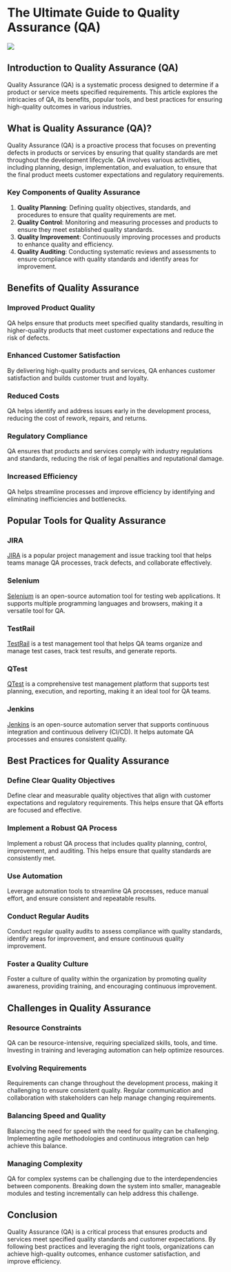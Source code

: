 # The Ultimate Guide to Quality Assurance (QA)

![](image/quality-assurance-diagram.webp)

## Introduction to Quality Assurance (QA)

Quality Assurance (QA) is a systematic process designed to determine if a product or service meets specified requirements. This article explores the intricacies of QA, its benefits, popular tools, and best practices for ensuring high-quality outcomes in various industries.

## What is Quality Assurance (QA)?

Quality Assurance (QA) is a proactive process that focuses on preventing defects in products or services by ensuring that quality standards are met throughout the development lifecycle. QA involves various activities, including planning, design, implementation, and evaluation, to ensure that the final product meets customer expectations and regulatory requirements.

### Key Components of Quality Assurance

1. **Quality Planning**: Defining quality objectives, standards, and procedures to ensure that quality requirements are met.
2. **Quality Control**: Monitoring and measuring processes and products to ensure they meet established quality standards.
3. **Quality Improvement**: Continuously improving processes and products to enhance quality and efficiency.
4. **Quality Auditing**: Conducting systematic reviews and assessments to ensure compliance with quality standards and identify areas for improvement.

## Benefits of Quality Assurance

### Improved Product Quality

QA helps ensure that products meet specified quality standards, resulting in higher-quality products that meet customer expectations and reduce the risk of defects.

### Enhanced Customer Satisfaction

By delivering high-quality products and services, QA enhances customer satisfaction and builds customer trust and loyalty.

### Reduced Costs

QA helps identify and address issues early in the development process, reducing the cost of rework, repairs, and returns.

### Regulatory Compliance

QA ensures that products and services comply with industry regulations and standards, reducing the risk of legal penalties and reputational damage.

### Increased Efficiency

QA helps streamline processes and improve efficiency by identifying and eliminating inefficiencies and bottlenecks.

## Popular Tools for Quality Assurance

### JIRA

[JIRA](https://www.atlassian.com/software/jira) is a popular project management and issue tracking tool that helps teams manage QA processes, track defects, and collaborate effectively.

### Selenium

[Selenium](https://www.selenium.dev/) is an open-source automation tool for testing web applications. It supports multiple programming languages and browsers, making it a versatile tool for QA.

### TestRail

[TestRail](https://www.gurock.com/testrail/) is a test management tool that helps QA teams organize and manage test cases, track test results, and generate reports.

### QTest

[QTest](https://www.qasymphony.com/qtest/) is a comprehensive test management platform that supports test planning, execution, and reporting, making it an ideal tool for QA teams.

### Jenkins

[Jenkins](https://www.jenkins.io/) is an open-source automation server that supports continuous integration and continuous delivery (CI/CD). It helps automate QA processes and ensures consistent quality.

## Best Practices for Quality Assurance

### Define Clear Quality Objectives

Define clear and measurable quality objectives that align with customer expectations and regulatory requirements. This helps ensure that QA efforts are focused and effective.

### Implement a Robust QA Process

Implement a robust QA process that includes quality planning, control, improvement, and auditing. This helps ensure that quality standards are consistently met.

### Use Automation

Leverage automation tools to streamline QA processes, reduce manual effort, and ensure consistent and repeatable results.

### Conduct Regular Audits

Conduct regular quality audits to assess compliance with quality standards, identify areas for improvement, and ensure continuous quality improvement.

### Foster a Quality Culture

Foster a culture of quality within the organization by promoting quality awareness, providing training, and encouraging continuous improvement.

## Challenges in Quality Assurance

### Resource Constraints

QA can be resource-intensive, requiring specialized skills, tools, and time. Investing in training and leveraging automation can help optimize resources.

### Evolving Requirements

Requirements can change throughout the development process, making it challenging to ensure consistent quality. Regular communication and collaboration with stakeholders can help manage changing requirements.

### Balancing Speed and Quality

Balancing the need for speed with the need for quality can be challenging. Implementing agile methodologies and continuous integration can help achieve this balance.

### Managing Complexity

QA for complex systems can be challenging due to the interdependencies between components. Breaking down the system into smaller, manageable modules and testing incrementally can help address this challenge.

## Conclusion

Quality Assurance (QA) is a critical process that ensures products and services meet specified quality standards and customer expectations. By following best practices and leveraging the right tools, organizations can achieve high-quality outcomes, enhance customer satisfaction, and improve efficiency.
